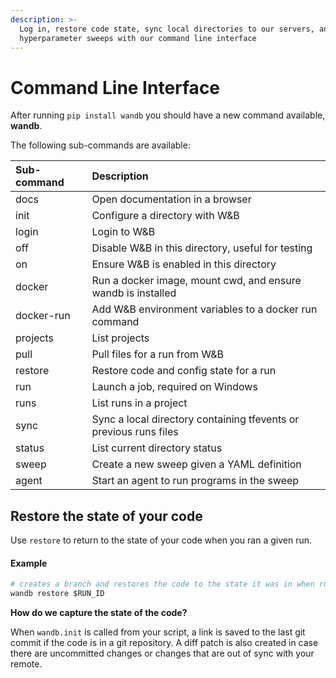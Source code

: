 ```yaml
---
description: >-
  Log in, restore code state, sync local directories to our servers, and run
  hyperparameter sweeps with our command line interface
---
```


# Command Line Interface

After running `pip install wandb` you should have a new command available, **wandb**.

The following sub-commands are available:

| Sub-command | Description                                                       |
| :---------- | :---------------------------------------------------------------- |
| docs        | Open documentation in a browser                                   |
| init        | Configure a directory with W&B                                    |
| login       | Login to W&B                                                      |
| off         | Disable W&B in this directory, useful for testing                 |
| on          | Ensure W&B is enabled in this directory                           |
| docker      | Run a docker image, mount cwd, and ensure wandb is installed      |
| docker-run  | Add W&B environment variables to a docker run command             |
| projects    | List projects                                                     |
| pull        | Pull files for a run from W&B                                     |
| restore     | Restore code and config state for a run                           |
| run         | Launch a job, required on Windows                                 |
| runs        | List runs in a project                                            |
| sync        | Sync a local directory containing tfevents or previous runs files |
| status      | List current directory status                                     |
| sweep       | Create a new sweep given a YAML definition                        |
| agent       | Start an agent to run programs in the sweep                       |

## Restore the state of your code

Use `restore` to return to the state of your code when you ran a given run.

#### Example

```python
# creates a branch and restores the code to the state it was in when run $RUN_ID was executed
wandb restore $RUN_ID
```

**How do we capture the state of the code?**

When `wandb.init` is called from your script, a link is saved to the last git commit if the code is in a git repository. A diff patch is also created in case there are uncommitted changes or changes that are out of sync with your remote.
